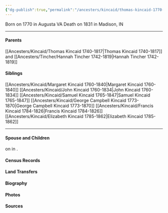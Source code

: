 ```yaml
---
{"dg-publish":true,"permalink":"/ancesters/kincaid/thomas-kincaid-1770-1831/","tags":["Thomas-Kincaid-Jr"]}
---
```


Born on  1770 in Augusta VA
Death on 1831 in Madison, IN

---
#### Parents

[[Ancesters/Kincaid/Thomas Kincaid 1740-1817\|Thomas Kincaid 1740-1817]] and [[Ancesters/Tincher/Hannah Tincher 1742-1819\|Hannah Tincher 1742-1819]]
#### Siblings
[[Ancesters/Kincaid/Margaret Kincaid 1760-1840\|Margaret Kincaid 1760-1840]]
[[Ancesters/Kincaid/John Kincaid 1760-1834\|John Kincaid 1760-1834]]
[[Ancesters/Kincaid/Samuel Kincaid 1765-1847\|Samuel Kincaid 1765-1847]]
[[Ancesters/Kincaid/George Campbell Kincaid 1773-1870\|George Campbell Kincaid 1773-1870]]
[[Ancesters/Kincaid/Francis Kincaid 1784-1826\|Francis Kincaid 1784-1826]]
[[Ancesters/Kincaid/Elizabeth Kincaid 1785-1862\|Elizabeth Kincaid 1785-1862]]

---
#### Spouse and Children
<!-- Link to spouse --> on <!-- link to date --> in <!-- link to place -->.
<!-- Link to child -->

#### Census Records

#### Land Transfers

#### Biography

#### Photos

#### Sources

